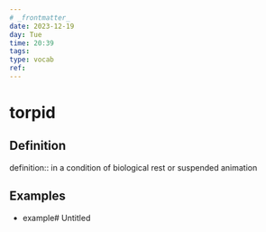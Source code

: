 ```yaml
---
# _frontmatter_
date: 2023-12-19
day: Tue
time: 20:39
tags:
type: vocab
ref: 
---
```

# torpid
## Definition
definition:: in a condition of biological rest or suspended animation
## Examples
- example# Untitled
